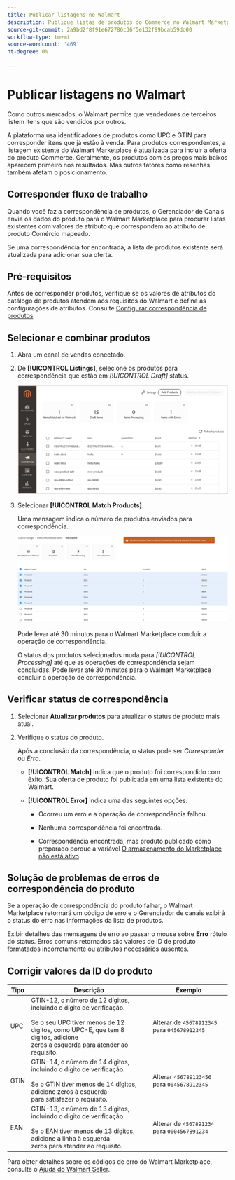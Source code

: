 ```yaml
---
title: Publicar listagens no Walmart
description: Publique listas de produtos do Commerce no Walmart Marketplace para começar a vender.
source-git-commit: 2a9bd2f8f91e672786c36f5e132f99bcab59dd00
workflow-type: tm+mt
source-wordcount: '469'
ht-degree: 0%

---
```


# Publicar listagens no Walmart

Como outros mercados, o Walmart permite que vendedores de terceiros listem itens que são vendidos por outros.

A plataforma usa identificadores de produtos como UPC e GTIN para corresponder itens que já estão à venda.
Para produtos correspondentes, a listagem existente do Walmart Marketplace é atualizada para incluir a oferta do produto Commerce.
Geralmente, os produtos com os preços mais baixos aparecem primeiro nos resultados. Mas outros fatores como resenhas também afetam o posicionamento.

## Corresponder fluxo de trabalho

Quando você faz a correspondência de produtos, o Gerenciador de Canais envia os dados do produto para o Walmart Marketplace para procurar listas existentes com valores de atributo que correspondem ao atributo de produto Comércio mapeado.

Se uma correspondência for encontrada, a lista de produtos existente será atualizada para adicionar sua oferta.

## Pré-requisitos

Antes de corresponder produtos, verifique se os valores de atributos do catálogo de produtos atendem aos requisitos do Walmart e defina as configurações de atributos. Consulte [Configurar correspondência de produtos](map-product-attributes-for-matching.md)

## Selecionar e combinar produtos

1. Abra um canal de vendas conectado.

1. De **[!UICONTROL Listings]**, selecione os produtos para correspondência que estão em *[!UICONTROL Draft]* status.

   ![Selecione produtos em Listagens e envie para correspondência](assets/products-in-marketplace-sales-channel.png)

1. Selecionar **[!UICONTROL Match Products]**.

   Uma mensagem indica o número de produtos enviados para correspondência.

   ![Enviar produtos para o canal de vendas ligado](assets/products-submit-for-matching.png)

   Pode levar até 30 minutos para o Walmart Marketplace concluir a operação de correspondência.

   O status dos produtos selecionados muda para *[!UICONTROL Processing]* até que as operações de correspondência sejam concluídas. Pode levar até 30 minutos para o Walmart Marketplace concluir a operação de correspondência.

## Verificar status de correspondência

1. Selecionar **Atualizar produtos** para atualizar o status de produto mais atual.

1. Verifique o status do produto.

   Após a conclusão da correspondência, o status pode ser *Corresponder* ou *Erro*.

   * **[!UICONTROL Match]** indica que o produto foi correspondido com êxito. Sua oferta de produto foi publicada em uma lista existente do Walmart.

   * **[!UICONTROL Error]** indica uma das seguintes opções:

      * Ocorreu um erro e a operação de correspondência falhou.

      * Nenhuma correspondência foi encontrada.

      * Correspondência encontrada, mas produto publicado como preparado porque a variável [O armazenamento do Marketplace não está ativo](walmart-prerequisites.md#walmart-marketplace-store-status).

## Solução de problemas de erros de correspondência do produto

Se a operação de correspondência do produto falhar, o Walmart Marketplace retornará um código de erro e o Gerenciador de canais exibirá o status do erro nas informações da lista de produtos.

Exibir detalhes das mensagens de erro ao passar o mouse sobre **Erro** rótulo do status. Erros comuns retornados são valores de ID de produto formatados incorretamente ou atributos necessários ausentes.

## Corrigir valores da ID do produto

| Tipo | Descrição | Exemplo |
|------|------------------------------------------------------------------------------------------------------------------------------------------------------------------------------------|---------------------------------------------|
| UPC | GTIN-12, o número de 12 dígitos, incluindo o dígito de verificação.</br></br>Se o seu UPC tiver menos de 12 dígitos, como UPC-E, que tem 8 dígitos, adicione</br>zeros à esquerda para atender ao requisito. | Alterar de `45678912345` para `045678912345` |
| GTIN | GTIN-14, o número de 14 dígitos, incluindo o dígito de verificação.</br></br>Se o GTIN tiver menos de 14 dígitos, adicione zeros à esquerda </br>para satisfazer o requisito. | Alterar `456789123456` para `0045678912345` |
| EAN | GTIN-13, o número de 13 dígitos, incluindo o dígito de verificação.</br></br>Se o EAN tiver menos de 13 dígitos, adicione a linha à esquerda</br>zeros para atender ao requisito. | Alterar de `4567891234` para `0004567891234` |

Para obter detalhes sobre os códigos de erro do Walmart Marketplace, consulte o [Ajuda do Walmart Seller](https://sellerhelp.walmart.com/s/guide?article=000005844).
